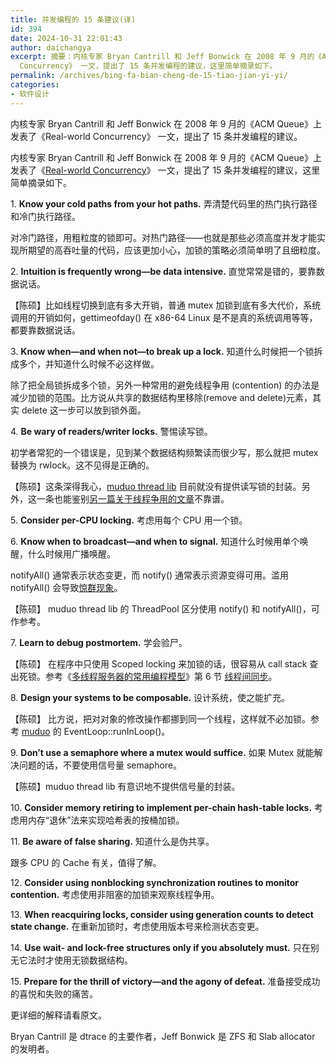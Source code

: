 ```yaml
---
title: 并发编程的 15 条建议(译)
id: 394
date: 2024-10-31 22:01:43
author: daichangya
excerpt: 摘要：内核专家 Bryan Cantrill 和 Jeff Bonwick 在 2008 年 9 月的《ACM Queue》上发表了《Real-world
  Concurrency》 一文，提出了 15 条并发编程的建议，这里简单摘录如下。
permalink: /archives/bing-fa-bian-cheng-de-15-tiao-jian-yi-yi/
categories:
- 软件设计
---
```



内核专家 Bryan Cantrill 和 Jeff Bonwick 在 2008 年 9 月的《ACM Queue》上发表了《Real-world Concurrency》 一文，提出了 15 条并发编程的建议。

内核专家 Bryan Cantrill 和 Jeff Bonwick 在 2008 年 9 月的《ACM Queue》上发表了《[Real-world Concurrency](http://queue.acm.org/detail.cfm?id=1454462)》 一文，提出了 15 条并发编程的建议，这里简单摘录如下。

1\. **Know your cold paths from your hot paths.** 弄清楚代码里的热门执行路径和冷门执行路径。

对冷门路径，用粗粒度的锁即可。对热门路径——也就是那些必须高度并发才能实现所期望的高吞吐量的代码，应该更加小心，加锁的策略必须简单明了且细粒度。

2\. **Intuition is frequently wrong—be data intensive.** 直觉常常是错的，要靠数据说话。

【陈硕】比如线程切换到底有多大开销，普通 mutex 加锁到底有多大代价，系统调用的开销如何，gettimeofday() 在 x86-64 Linux 是不是真的系统调用等等，都要靠数据说话。

3\. **Know when—and when not—to break up a lock.** 知道什么时候把一个锁拆成多个，并知道什么时候不必这样做。

除了把全局锁拆成多个锁，另外一种常用的避免线程争用 (contention) 的办法是减少加锁的范围。比方说从共享的数据结构里移除(remove and delete)元素，其实 delete 这一步可以放到锁外面。

4\. **Be wary of readers/writer locks.** 警惕读写锁。

初学者常犯的一个错误是，见到某个数据结构频繁读而很少写，那么就把 mutex 替换为 rwlock。这不见得是正确的。

【陈硕】这条深得我心，[muduo thread lib](http://blog.csdn.net/Solstice/archive/2010/08/21/5829421.aspx) 目前就没有提供读写锁的封装。另外，这一条也能鉴别[另一篇关于线程争用的文章](http://www.thinkingparallel.com/2007/07/31/10-ways-to-reduce-lock-contention-in-threaded-programs/)不靠谱。

5\. **Consider per-CPU locking.** 考虑用每个 CPU 用一个锁。

6\. **Know when to broadcast—and when to signal.** 知道什么时候用单个唤醒，什么时候用广播唤醒。

notifyAll() 通常表示状态变更，而 notify() 通常表示资源变得可用。滥用 notifyAll() 会导致[惊群现象](http://blog.csdn.net/Solstice/archive/2010/08/21/5829421.aspx#FeedBack)。

【陈硕】 muduo thread lib 的 ThreadPool 区分使用 notify() 和 notifyAll()，可作参考。

7\. **Learn to debug postmortem.** 学会验尸。

【陈硕】 在程序中只使用 Scoped locking 来加锁的话，很容易从 call stack 查出死锁。参考《[多线程服务器的常用编程模型](http://blog.csdn.net/Solstice/archive/2010/02/12/5307710.aspx)》第 6 节 [线程间同步](http://blog.csdn.net/Solstice/archive/2010/02/12/5307710.aspx#_Toc6676)。

8\. **Design your systems to be composable.** 设计系统，使之能扩充。

【陈硕】 比方说，把对对象的修改操作都挪到同一个线程，这样就不必加锁。参考 [muduo](http://blog.csdn.net/Solstice/archive/2010/08/29/5848547.aspx) 的 EventLoop::runInLoop()。

9\. **Don’t use a semaphore where a mutex would suffice.** 如果 Mutex 就能解决问题的话，不要使用信号量 semaphore。

【陈硕】muduo thread lib 有意识地不提供信号量的封装。

10\. **Consider memory retiring to implement per-chain hash-table locks.** 考虑用内存“退休”法来实现哈希表的按桶加锁。

11\. **Be aware of false sharing.** 知道什么是伪共享。

跟多 CPU 的 Cache 有关，值得了解。

12\. **Consider using nonblocking synchronization routines to monitor contention.** 考虑使用非阻塞的加锁来观察线程争用。

13\. **When reacquiring locks, consider using generation counts to detect state change.** 在重新加锁时，考虑使用版本号来检测状态变更。

14\. **Use wait- and lock-free structures only if you absolutely must.** 只在别无它法时才使用无锁数据结构。

15\. **Prepare for the thrill of victory—and the agony of defeat.** 准备接受成功的喜悦和失败的痛苦。

更详细的解释请看原文。

Bryan Cantrill 是 dtrace 的主要作者，Jeff Bonwick 是 ZFS 和 Slab allocator 的发明者。